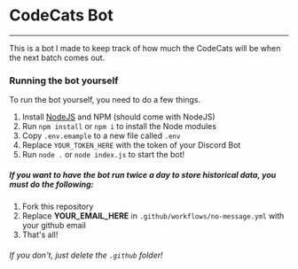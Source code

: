 # CodeCats Bot

---

This is a bot I made to keep track of how much the CodeCats will be when the next batch comes out.


### Running the bot yourself
To run the bot yourself, you need to do a few things.
1. Install [NodeJS](https://nodejs.org/en/) and NPM (should come with NodeJS)
2. Run `npm install` or `npm i` to install the Node modules
3. Copy `.env.emample` to a new file called `.env`
4. Replace `YOUR_TOKEN_HERE` with the token of your Discord Bot
5. Run `node .` or `node index.js` to start the bot!


##### If you want to have the bot run twice a day to store historical data, you must do the following:
1. Fork this repository
2. Replace **YOUR_EMAIL_HERE** in `.github/workflows/no-message.yml` with your github email
3. That's all!

###### If you don't, just delete the `.github` folder!